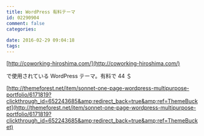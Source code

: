 ```yaml
---
title: WordPress 有料テーマ
id: 02290904
comment: false
categories:
   
date: 2016-02-29 09:04:18
tags:
---
```


[http://coworking-hiroshima.com/](http://coworking-hiroshima.com/)

で使用されている WordPress テーマ。有料で 44 ＄

[http://themeforest.net/item/sonnet-one-page-wordpress-multipurpose-portfolio/6171819?clickthrough_id=652243685&amp;redirect_back=true&amp;ref=ThemeBucket](http://themeforest.net/item/sonnet-one-page-wordpress-multipurpose-portfolio/6171819?clickthrough_id=652243685&amp;redirect_back=true&amp;ref=ThemeBucket)